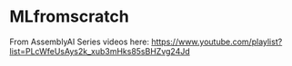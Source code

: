 # MLfromscratch

From AssemblyAI
Series videos here: https://www.youtube.com/playlist?list=PLcWfeUsAys2k_xub3mHks85sBHZvg24Jd
